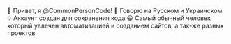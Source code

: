 👋 Привет, я @CommonPersonCode!
👀 Говорю на Русском и Украинском
💡 Аккаунт создан для сохранения кода
😀 Самый обычный человек который увлечен автоматизацией и созданием сайтов, а так-же разных проектов
